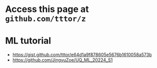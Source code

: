 # Access this page at `github.com/tttor/z`

# ML tutorial
* https://gist.github.com/tttor/e64d1a9f878605e5676b1610058a573b
* https://github.com/JingyuZoe/UQ_ML_20224_S1

